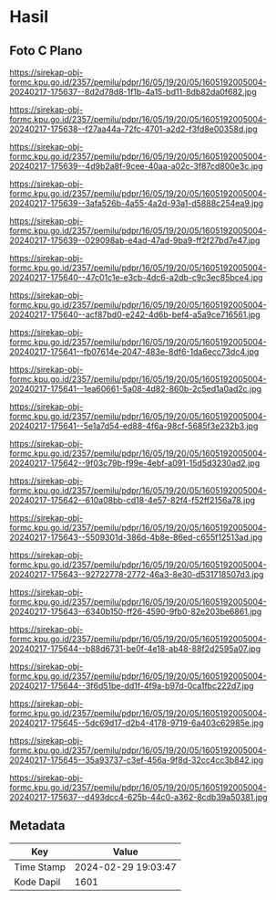 # Hasil

## Foto C Plano

https://sirekap-obj-formc.kpu.go.id/2357/pemilu/pdpr/16/05/19/20/05/1605192005004-20240217-175637--8d2d78d8-1f1b-4a15-bd11-8db82da0f682.jpg

https://sirekap-obj-formc.kpu.go.id/2357/pemilu/pdpr/16/05/19/20/05/1605192005004-20240217-175638--f27aa44a-72fc-4701-a2d2-f3fd8e00358d.jpg

https://sirekap-obj-formc.kpu.go.id/2357/pemilu/pdpr/16/05/19/20/05/1605192005004-20240217-175639--4d9b2a8f-9cee-40aa-a02c-3f87cd800e3c.jpg

https://sirekap-obj-formc.kpu.go.id/2357/pemilu/pdpr/16/05/19/20/05/1605192005004-20240217-175639--3afa526b-4a55-4a2d-93a1-d5888c254ea9.jpg

https://sirekap-obj-formc.kpu.go.id/2357/pemilu/pdpr/16/05/19/20/05/1605192005004-20240217-175639--029098ab-e4ad-47ad-9ba9-ff2f27bd7e47.jpg

https://sirekap-obj-formc.kpu.go.id/2357/pemilu/pdpr/16/05/19/20/05/1605192005004-20240217-175640--47c01c1e-e3cb-4dc6-a2db-c9c3ec85bce4.jpg

https://sirekap-obj-formc.kpu.go.id/2357/pemilu/pdpr/16/05/19/20/05/1605192005004-20240217-175640--acf87bd0-e242-4d6b-bef4-a5a9ce716561.jpg

https://sirekap-obj-formc.kpu.go.id/2357/pemilu/pdpr/16/05/19/20/05/1605192005004-20240217-175641--fb07614e-2047-483e-8df6-1da6ecc73dc4.jpg

https://sirekap-obj-formc.kpu.go.id/2357/pemilu/pdpr/16/05/19/20/05/1605192005004-20240217-175641--1ea60661-5a08-4d82-860b-2c5ed1a0ad2c.jpg

https://sirekap-obj-formc.kpu.go.id/2357/pemilu/pdpr/16/05/19/20/05/1605192005004-20240217-175641--5e1a7d54-ed88-4f6a-98cf-5685f3e232b3.jpg

https://sirekap-obj-formc.kpu.go.id/2357/pemilu/pdpr/16/05/19/20/05/1605192005004-20240217-175642--9f03c79b-f99e-4ebf-a091-15d5d3230ad2.jpg

https://sirekap-obj-formc.kpu.go.id/2357/pemilu/pdpr/16/05/19/20/05/1605192005004-20240217-175642--610a08bb-cd18-4e57-82f4-f52ff2156a78.jpg

https://sirekap-obj-formc.kpu.go.id/2357/pemilu/pdpr/16/05/19/20/05/1605192005004-20240217-175643--5509301d-386d-4b8e-86ed-c655f12513ad.jpg

https://sirekap-obj-formc.kpu.go.id/2357/pemilu/pdpr/16/05/19/20/05/1605192005004-20240217-175643--92722778-2772-46a3-8e30-d531718507d3.jpg

https://sirekap-obj-formc.kpu.go.id/2357/pemilu/pdpr/16/05/19/20/05/1605192005004-20240217-175643--6340b150-ff26-4590-9fb0-82e203be6861.jpg

https://sirekap-obj-formc.kpu.go.id/2357/pemilu/pdpr/16/05/19/20/05/1605192005004-20240217-175644--b88d6731-be0f-4e18-ab48-88f2d2595a07.jpg

https://sirekap-obj-formc.kpu.go.id/2357/pemilu/pdpr/16/05/19/20/05/1605192005004-20240217-175644--3f6d51be-dd1f-4f9a-b97d-0ca1fbc222d7.jpg

https://sirekap-obj-formc.kpu.go.id/2357/pemilu/pdpr/16/05/19/20/05/1605192005004-20240217-175645--5dc69d17-d2b4-4178-9719-6a403c62985e.jpg

https://sirekap-obj-formc.kpu.go.id/2357/pemilu/pdpr/16/05/19/20/05/1605192005004-20240217-175645--35a93737-c3ef-456a-9f8d-32cc4cc3b842.jpg

https://sirekap-obj-formc.kpu.go.id/2357/pemilu/pdpr/16/05/19/20/05/1605192005004-20240217-175637--d493dcc4-625b-44c0-a362-8cdb39a50381.jpg


## Metadata

| Key        | Value               |
| ---------- | ------------------- |
| Time Stamp | 2024-02-29 19:03:47 |
| Kode Dapil | 1601                |



